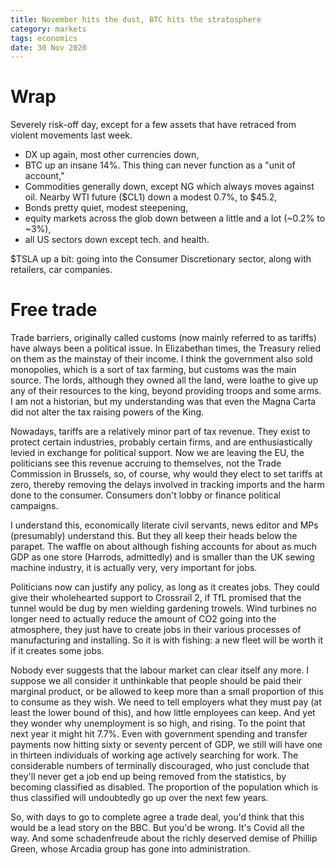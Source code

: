 ```yaml
---
title: November hits the dust, BTC hits the stratosphere
category: markets
tags: economics
date: 30 Nov 2020
---
```


# Wrap

Severely risk-off day, except for a few assets that have retraced from violent movements last week.

- DX up again, most other currencies down,
- BTC up an insane 14%. This thing can never function as a "unit of account,"
- Commodities generally down, except NG which always moves against oil. Nearby WTI future ($CL1) down a modest 0.7%, to $45.2,
- Bonds pretty quiet, modest steepening,
- equity markets across the glob down between a little and a lot (~0.2% to ~3%),
- all US sectors down except tech. and health.

$TSLA up a bit: going into the Consumer Discretionary sector, along with retailers, car companies. 

# Free trade

Trade barriers, originally called customs (now mainly referred to as tariffs) have always been a political issue. 
In Elizabethan times, the Treasury relied on them as the mainstay of their income. 
I think the government also sold monopolies, which is a sort of tax farming, but customs was the main source.
The lords, although they owned all the land, were loathe to give up any of their resources to the king, beyond providing troops and some arms.
I am not a historian, but my understanding was that even the Magna Carta did not alter the tax raising powers of the King.

Nowadays, tariffs are a relatively minor part of tax revenue. They exist to protect certain industries, probably certain firms, and are enthusiastically levied in exchange for political support. Now we are leaving the EU, the politicians see this revenue accruing to themselves, not the Trade Commission in Brussels, so, of course, why would they elect to set tariffs at zero, thereby removing the delays involved in tracking imports and the harm done to the consumer. Consumers don't lobby or finance political campaigns.

I understand this, economically literate civil servants, news editor and MPs (presumably) understand this.
But they all keep their heads below the parapet. 
The waffle on about although fishing accounts for about as much GDP as one store (Harrods, admittedly) and is smaller than the UK sewing machine industry, it is actually very, very important for jobs. 

Politicians now can justify any policy, as long as it creates jobs. They could give their wholehearted support to Crossrail 2, if TfL promised that the tunnel would be dug by men wielding gardening trowels. 
Wind turbines no longer need to actually reduce the amount of CO2 going into the atmosphere, they just have to create jobs in their various processes of manufacturing and installing. 
So it is with fishing: a new fleet will be worth it if it creates some jobs. 

Nobody ever suggests that the labour market can clear itself any more. 
I suppose we all consider it unthinkable that people should be paid their marginal product, or be allowed to keep more than a small proportion of this to consume as they wish.
We need to tell employers what they must pay (at least the lower bound of this), and how little employees can keep. 
And yet they wonder why unemployment is so high, and rising. To the point that next year it might hit 7.7%. 
Even with government spending and transfer payments now hitting sixty or seventy percent of GDP, we still will have one in thirteen individuals of working age actively searching for work. The considerable numbers of terminally discouraged, who just conclude that they'll never get a job end up being removed from the statistics, by becoming classified as disabled. The proportion of the population which is thus classified will undoubtedly go up over the next few years. 

So, with days to go to complete agree a trade deal, you'd think that this would be a lead story on the BBC.
But you'd be wrong. It's Covid all the way. And some schadenfreude about the richly deserved demise of Phillip Green, whose Arcadia group has gone into administration. 
